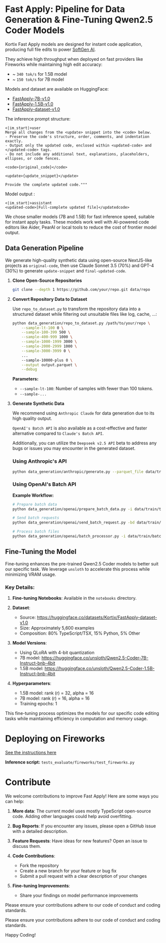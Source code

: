 # Fast Apply: Pipeline for Data Generation & Fine-Tuning Qwen2.5 Coder Models

Kortix Fast Apply models are designed for instant code application, producing full file edits to power [SoftGen AI](https://softgen.ai/).

They achieve high throughput when deployed on fast providers like Fireworks while maintaining high edit accuracy:

- ~ `340 tok/s` for 1.5B model
- ~ `150 tok/s` for 7B model

Models and dataset are available on HuggingFace:
- [FastApply-7B-v1.0](https://huggingface.co/Kortix/FastApply-7B-v1.0)
- [FastApply-1.5B-v1.0](https://huggingface.co/Kortix/FastApply-1.5B-v1.0)
- [FastApply-dataset-v1.0](https://huggingface.co/datasets/Kortix/FastApply-dataset-v1.0)


The inference prompt structure:
```
<|im_start|>user
Merge all changes from the <update> snippet into the <code> below.
- Preserve the code's structure, order, comments, and indentation exactly.
- Output only the updated code, enclosed within <updated-code> and </updated-code> tags.
- Do not include any additional text, explanations, placeholders, ellipses, or code fences.

<code>{original_code}</code>

<update>{update_snippet}</update>

Provide the complete updated code."""
```

Model output :
```
<|im_start|>assistant
<updated-code>[Full-complete updated file]</updatedcode>
```

We chose smaller models (7B and 1.5B) for fast inference speed, suitable for instant apply tasks. 
These models work well with AI-powered code editors like Aider, PearAI or local tools to reduce the cost of frontier model output.


## Data Generation Pipeline

We generate high-quality synthetic data using open-source NextJS-like projects as `original-code`, 
then use Claude Sonnet 3.5 (70%) and GPT-4 (30%) to generate `update-snippet` and `final-updated-code`.


1. **Clone Open-Source Repositories**
   ```bash
   git clone --depth 1 https://github.com/your/repo.git data/repo
   ```

2. **Convert Repository Data to Dataset**

   Use `repo_to_dataset.py` to transform the repository data into a structured dataset while filtering out unsuitable files like log, cache, ...:

   ```bash
   python data_generation/repo_to_dataset.py /path/to/your/repo \
       --sample-lt-100 0 \
       --sample-100-399 500 \
       --sample-400-999 1000 \
       --sample-1000-1999 3000 \
       --sample-2000-2999 1000 \
       --sample-3000-3999 0 \
       ...
       --sample-10000-plus 0 \
       --output output.parquet \
       --debug
   ```

   **Parameters:**

   - `--sample-lt-100`: Number of samples with fewer than 100 tokens.
   - `--sample-...`

3. **Generate Synthetic Data**

   We recommend using `Anthropic Claude` for data generation due to its high quality output. 
   
   `OpenAI's Batch API` is also available as a cost-effective and faster alternative compared to `Claude's Batch API`. 

   Additionally, you can utilize the `Deepseek v2.5 API` beta to address any bugs or issues you may encounter in the generated dataset.

   ### Using Anthropic's API

   ```bash
   python data_generation/anthropic/generate.py --parquet_file data/train/my_data.parquet
   ```

   ### Using OpenAI's Batch API

   **Example Workflow:**

   ```bash
   # Prepare batch data
   python data_generation/openai/prepare_batch_data.py -i data/train/train_dataset.parquet -o data/train/batch/

   # Send batch requests
   python data_generation/openai/send_batch_request.py -bd data/train/batch/ -c 5

   # Process batch files
   python data_generation/openai/batch_processor.py -i data/train/batch/ -o data/train/train_dataset.parquet
   ```
## Fine-Tuning the Model

Fine-tuning enhances the pre-trained Qwen2.5 Coder models to better suit our specific task. We leverage `unsloth` to accelerate this process while minimizing VRAM usage.

### Key Details:

1. **Fine-tuning Notebooks**: Available in the `notebooks` directory.

2. **Dataset**: 
   - Source: https://huggingface.co/datasets/Kortix/FastApply-dataset-v1.0
   - Size: Approximately 5,600 examples
   - Composition: 80% TypeScript/TSX, 15% Python, 5% Other

3. **Model Versions**:
   - Using QLoRA with 4-bit quantization
   - 7B model: https://huggingface.co/unsloth/Qwen2.5-Coder-7B-Instruct-bnb-4bit
   - 1.5B model: https://huggingface.co/unsloth/Qwen2.5-Coder-1.5B-Instruct-bnb-4bit

4. **Hyperparameters**:
   - 1.5B model: rank (r) = 32, alpha = 16
   - 7B model: rank (r) = 16, alpha = 16
   - Training epochs: 1

This fine-tuning process optimizes the models for our specific code editing tasks while maintaining efficiency in computation and memory usage.

# Deploying on Fireworks

[See the instructions here](fireworks/README.md)

   **Inference script:** `tests_evaluate/fireworks/test_fireworks.py`

# Contribute

We welcome contributions to improve Fast Apply! Here are some ways you can help:

1. **More data**: The current model uses mostly TypeScript open-source code. Adding other languages could help avoid overfitting.

2. **Bug Reports**: If you encounter any issues, please open a GitHub issue with a detailed description.

3. **Feature Requests**: Have ideas for new features? Open an issue to discuss them.

4. **Code Contributions**:
   - Fork the repository
   - Create a new branch for your feature or bug fix
   - Submit a pull request with a clear description of your changes

5. **Fine-tuning Improvements**:
   - Share your findings on model performance improvements

Please ensure your contributions adhere to our code of conduct and coding standards.

Please ensure your contributions adhere to our code of conduct and coding standards.

Happy Coding!
